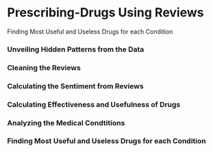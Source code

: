 # Prescribing-Drugs Using Reviews
Finding Most Useful and Useless Drugs for each Condition
### Unveiling Hidden Patterns from the Data
### Cleaning the Reviews
### Calculating the Sentiment from Reviews
### Calculating Effectiveness and Usefulness of Drugs
### Analyzing the Medical Condtitions
### Finding Most Useful and Useless Drugs for each Condition

